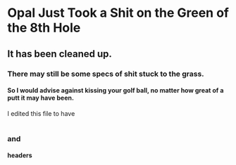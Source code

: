 # Opal Just Took a Shit on the Green of the 8th Hole
## It has been cleaned up.
### There may still be some specs of shit stuck to the grass.
#### So I would advise against kissing your golf ball, no matter how great of a putt it may have been.




I edited this file to have <h1> <h2> <h3> and <h4> headers
